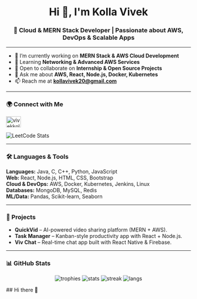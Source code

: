 <h1 align="center">Hi 👋, I'm Kolla Vivek</h1>
<h3 align="center">🚀 Cloud & MERN Stack Developer | Passionate about AWS, DevOps & Scalable Apps</h3>

---

- 🔭 I’m currently working on **MERN Stack & AWS Cloud Development**  
- 🌱 Learning **Networking & Advanced AWS Services**  
- 👯 Open to collaborate on **Internship & Open Source Projects**  
- 💬 Ask me about **AWS, React, Node.js, Docker, Kubernetes**  
- 📫 Reach me at **kollavivek20@gmail.com**

---

### 🌍 Connect with Me
<p align="left">
  <a href="https://www.leetcode.com/vivekkolla28" target="blank">
    <img align="center" src="https://raw.githubusercontent.com/rahuldkjain/github-profile-readme-generator/master/src/images/icons/Social/leet-code.svg" alt="vivekkolla28" height="30" width="40" />
  </a>
</p>

<!-- LeetCode Stats Card -->
![LeetCode Stats](https://leetcard.jacoblin.cool/vivekkolla28?theme=dark&font=Karma&ext=heatmap)

---

### 🛠️ Languages & Tools
**Languages:** Java, C, C++, Python, JavaScript  
**Web:** React, Node.js, HTML, CSS, Bootstrap  
**Cloud & DevOps:** AWS, Docker, Kubernetes, Jenkins, Linux  
**Databases:** MongoDB, MySQL, Redis  
**ML/Data:** Pandas, Scikit-learn, Seaborn  

---

### 🚀 Projects
- **QuickVid** – AI-powered video sharing platform (MERN + AWS).  
- **Task Manager** – Kanban-style productivity app with React + Node.js.  
- **Viv Chat** – Real-time chat app built with React Native & Firebase.  

---

### 📊 GitHub Stats
<p align="center">
  <img src="https://github-profile-trophy.vercel.app/?username=kollavivek28&theme=onedark" alt="trophies" />
  <img src="https://github-readme-stats.vercel.app/api?username=kollavivek28&show_icons=true&theme=radical" alt="stats" />
  <img src="https://github-readme-streak-stats.herokuapp.com/?user=kollavivek28&theme=radical" alt="streak" />
  <img src="https://github-readme-stats.vercel.app/api/top-langs?username=kollavivek28&layout=compact&theme=radical" alt="langs" />
</p>## Hi there 👋

<!--
**KSriMounika/KSriMounika** is a ✨ _special_ ✨ repository because its `README.md` (this file) appears on your GitHub profile.

Here are some ideas to get you started:

- 🔭 I’m currently working on ...
- 🌱 I’m currently learning ...
- 👯 I’m looking to collaborate on ...
- 🤔 I’m looking for help with ...
- 💬 Ask me about ...
- 📫 How to reach me: ...
- 😄 Pronouns: ...
- ⚡ Fun fact: ...
-->
